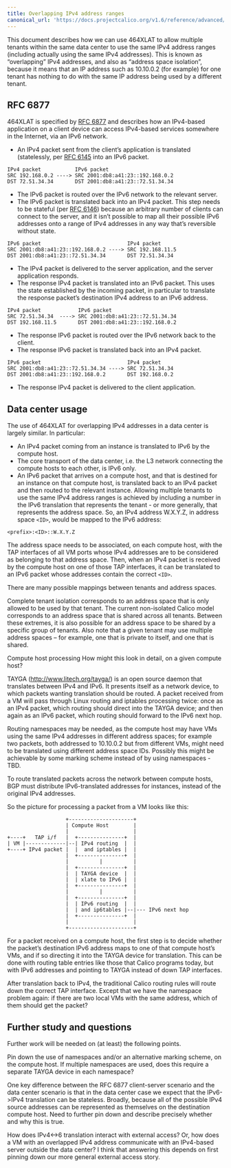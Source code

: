 ```yaml
---
title: Overlapping IPv4 address ranges
canonical_url: 'https://docs.projectcalico.org/v1.6/reference/advanced/overlap-ips'
---
```

This document describes how we can use 464XLAT to allow multiple tenants within the same data center to use the same IPv4 address ranges (including actually using the same IPv4 addresses). This is known as “overlapping” IPv4 addresses, and also as “address space isolation”, because it means that an IP address such as 10.10.0.2 (for example) for one tenant has nothing to do with the same IP address being used by a different tenant.

## RFC 6877
464XLAT is specified by [RFC 6877](https://tools.ietf.org/html/rfc6877) and describes how an IPv4-based application on a client device can access IPv4-based services somewhere in the Internet, via an IPv6 network.

- An IPv4 packet sent from the client’s application is translated (statelessly, per [RFC 6145](https://tools.ietf.org/html/rfc6145) into an IPv6 packet.
```
IPv4 packet           IPv6 packet
SRC 192.168.0.2 ----> SRC 2001:db8:a41:23::192.168.0.2
DST 72.51.34.34       DST 2001:db8:a41:23::72.51.34.34
```
- The IPv6 packet is routed over the IPv6 network to the relevant server.
- The IPv6 packet is translated back into an IPv4 packet. This step needs to be stateful (per [RFC 6146](https://tools.ietf.org/html/rfc6146)) because an arbitrary number of clients can connect to the server, and it isn’t possible to map all their possible IPv6 addresses onto a range of IPv4 addresses in any way that’s reversible without state.
```
IPv6 packet                            IPv4 packet
SRC 2001:db8:a41:23::192.168.0.2 ----> SRC 192.168.11.5
DST 2001:db8:a41:23::72.51.34.34       DST 72.51.34.34
```
- The IPv4 packet is delivered to the server application, and the server application responds.
- The response IPv4 packet is translated into an IPv6 packet. This uses the state established by the incoming packet, in particular to translate the response packet’s destination IPv4 address to an IPv6 address.
```
IPv4 packet            IPv6 packet
SRC 72.51.34.34  ----> SRC 2001:db8:a41:23::72.51.34.34
DST 192.168.11.5       DST 2001:db8:a41:23::192.168.0.2
```
- The response IPv6 packet is routed over the IPv6 network back to the client.
- The response IPv6 packet is translated back into an IPv4 packet.
```
IPv6 packet                            IPv4 packet
SRC 2001:db8:a41:23::72.51.34.34 ----> SRC 72.51.34.34
DST 2001:db8:a41:23::192.168.0.2       DST 192.168.0.2
```
- The response IPv4 packet is delivered to the client application.

## Data center usage
The use of 464XLAT for overlapping IPv4 addresses in a data center is largely similar. In particular:

- An IPv4 packet coming from an instance is translated to IPv6 by the compute host.
- The core transport of the data center, i.e. the L3 network connecting the compute hosts to each other, is IPv6 only.
- An IPv6 packet that arrives on a compute host, and that is destined for an instance on that compute host, is translated back to an IPv4 packet and then routed to the relevant instance.
Allowing multiple tenants to use the same IPv4 address ranges is achieved by including a number in the IPv6 translation that represents the tenant - or more generally, that represents the address space. So, an IPv4 address W.X.Y.Z, in address space `<ID>`, would be mapped to the IPv6 address:

```
<prefix>:<ID>::W.X.Y.Z
```

The address space needs to be associated, on each compute host, with the TAP interfaces of all VM ports whose IPv4 addresses are to be considered as belonging to that address space. Then, when an IPv4 packet is received by the compute host on one of those TAP interfaces, it can be translated to an IPv6 packet whose addresses contain the correct `<ID>`.

There are many possible mappings between tenants and address spaces.

Complete tenant isolation corresponds to an address space that is only allowed to be used by that tenant.
The current non-isolated Calico model corresponds to an address space that is shared across all tenants.
Between these extremes, it is also possible for an address space to be shared by a specific group of tenants.
Also note that a given tenant may use multiple address spaces – for example, one that is private to itself, and one that is shared.

Compute host processing
How might this look in detail, on a given compute host?

TAYGA (http://www.litech.org/tayga/) is an open source daemon that translates between IPv4 and IPv6. It presents itself as a network device, to which packets wanting translation should be routed. A packet received from a VM will pass through Linux routing and iptables processing twice: once as an IPv4 packet, which routing should direct into the TAYGA device; and then again as an IPv6 packet, which routing should forward to the IPv6 next hop.

Routing namespaces may be needed, as the compute host may have VMs using the same IPv4 addresses in different address spaces; for example two packets, both addressed to 10.10.0.2 but from different VMs, might need to be translated using different address space IDs. Possibly this might be achievable by some marking scheme instead of by using namespaces - TBD.

To route translated packets across the network between compute hosts, BGP must distribute IPv6-translated addresses for instances, instead of the original IPv4 addresses.

So the picture for processing a packet from a VM looks like this:

```
                   +---------------------+
                   | Compute Host        |
                   |                     |
+----+   TAP i/f   |  +---------------+  |
| VM |-------------|--| IPv4 routing  |  |
+----+ IPv4 packet |  |  and iptables |  |
                   |  +---------------+  |
                   |          |          |
                   |  +---------------+  |
                   |  | TAYGA device  |  |
                   |  | xlate to IPv6 |  |
                   |  +---------------+  |
                   |          |          |
                   |  +---------------+  |
                   |  | IPv6 routing  |  |
                   |  | and ip6tables |--|--- IPv6 next hop
                   |  +---------------+  |
                   |                     |
                   +---------------------+
```

For a packet received on a compute host, the first step is to decide whether the packet’s destination IPv6 address maps to one of that compute host’s VMs, and if so directing it into the TAYGA device for translation. This can be done with routing table entries like those that Calico programs today, but with IPv6 addresses and pointing to TAYGA instead of down TAP interfaces.

After translation back to IPv4, the traditional Calico routing rules will route down the correct TAP interface. Except that we have the namespace problem again: if there are two local VMs with the same address, which of them should get the packet?

## Further study and questions
Further work will be needed on (at least) the following points.

Pin down the use of namespaces and/or an alternative marking scheme, on the compute host. If multiple namespaces are used, does this require a separate TAYGA device in each namespace?

One key difference between the RFC 6877 client-server scenario and the data center scenario is that in the data center case we expect that the IPv6->IPv4 translation can be stateless. Broadly, because all of the possible IPv4 source addresses can be represented as themselves on the destination compute host. Need to further pin down and describe precisely whether and why this is true.

How does IPv4<->6 translation interact with external access? Or, how does a VM with an overlapped IPv4 address communicate with an IPv4-based server outside the data center? I think that answering this depends on first pinning down our more general external access story.